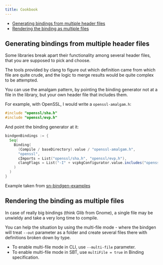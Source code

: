 ```yaml
---
title: Cookbook
---
```


<!--toc:start-->
- [Generating bindings from multiple header files](#generating-bindings-from-multiple-header-files)
- [Rendering the binding as multiple files](#rendering-the-binding-as-multiple-files)
<!--toc:end-->

## Generating bindings from multiple header files

Some libraries break apart their functionality among several header files, that you are supposed to pick and choose.

The tools provided by clang to figure out which definition came from which file are quite crude, and the logic 
to merge results would be quite complex to be attempted.

You can use the amalgam pattern, by pointing the binding generator not at a file in the library, but your own header file that includes them.

For example, with OpenSSL, I would write a `openssl-amalgam.h`:

```c
#include "openssl/sha.h"
#include "openssl/evp.h"
```

And point the binding generator at it:

```scala
bindgenBindings := {
  Seq(
    Binding(
      (Compile / baseDirectory).value / "openssl-amalgam.h",
      "openssl",
      cImports = List("openssl/sha.h", "openssl/evp.h"),
      clangFlags = List("-I" + vcpkgConfigurator.value.includes("openssl"))
    )
  )
}
```

Example taken from [sn-bindgen-examples](https://github.com/indoorvivants/sn-bindgen-examples/blob/82c109aac423c1adacaf1a2a1458d6d0afdea7b6/build.sbt#L374)

## Rendering the binding as multiple files

In case of really big bindings (think Glib from Gnome), a single file may be unwieldy and take a very long time 
to compile.

You can help the situation by using the multi-file mode - where the bindgen will treat `--out` parameter 
as a folder and create several files there with definitions broken down by type.

- To enable multi-file mode in CLI, use `--multi-file` parameter.
- To enable multi-file mode in SBT, use `multiFile = true` in Binding specification.
